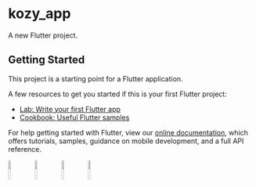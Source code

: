 # kozy_app

A new Flutter project.

## Getting Started

This project is a starting point for a Flutter application.

A few resources to get you started if this is your first Flutter project:

- [Lab: Write your first Flutter app](https://flutter.dev/docs/get-started/codelab)
- [Cookbook: Useful Flutter samples](https://flutter.dev/docs/cookbook)

For help getting started with Flutter, view our
[online documentation](https://flutter.dev/docs), which offers tutorials,
samples, guidance on mobile development, and a full API reference.

<img src="https://user-images.githubusercontent.com/29410722/155874247-8d666656-4a3a-4426-9f91-470c7c34b983.png" width="10%" height="10%" />
<img src="https://user-images.githubusercontent.com/29410722/155874353-8ebbd3fa-0648-4afe-98e7-55335a42d753.png" width="10%" height="10%" />
<img src="https://user-images.githubusercontent.com/29410722/155874359-86b01cdc-326c-4ba2-baff-e581c408a06c.png" width="10%" height="10%" />
<img src="https://user-images.githubusercontent.com/29410722/155874366-249e471b-3658-468e-85db-f518a9046403.png" width="10%" height="10%" />
